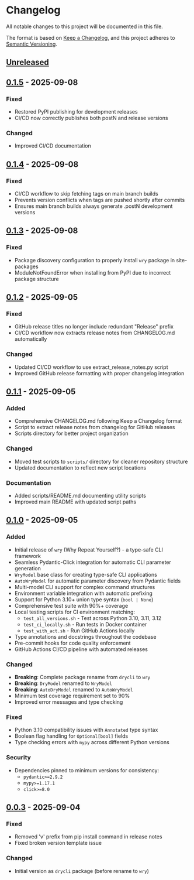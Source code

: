 # Changelog

All notable changes to this project will be documented in this file.

The format is based on [Keep a Changelog](https://keepachangelog.com/en/1.0.0/),
and this project adheres to [Semantic Versioning](https://semver.org/spec/v2.0.0.html).

## [Unreleased]

## [0.1.5] - 2025-09-08

### Fixed
- Restored PyPI publishing for development releases
- CI/CD now correctly publishes both postN and release versions

### Changed
- Improved CI/CD documentation

## [0.1.4] - 2025-09-08

### Fixed

- CI/CD workflow to skip fetching tags on main branch builds
- Prevents version conflicts when tags are pushed shortly after commits
- Ensures main branch builds always generate .postN development versions

## [0.1.3] - 2025-09-08

### Fixed

- Package discovery configuration to properly install `wry` package in site-packages
- ModuleNotFoundError when installing from PyPI due to incorrect package structure

## [0.1.2] - 2025-09-05

### Fixed

- GitHub release titles no longer include redundant "Release" prefix
- CI/CD workflow now extracts release notes from CHANGELOG.md automatically

### Changed

- Updated CI/CD workflow to use extract_release_notes.py script
- Improved GitHub release formatting with proper changelog integration

## [0.1.1] - 2025-09-05

### Added

- Comprehensive CHANGELOG.md following Keep a Changelog format
- Script to extract release notes from changelog for GitHub releases
- Scripts directory for better project organization

### Changed

- Moved test scripts to `scripts/` directory for cleaner repository structure
- Updated documentation to reflect new script locations

### Documentation

- Added scripts/README.md documenting utility scripts
- Improved main README with updated script paths

## [0.1.0] - 2025-09-05

### Added

- Initial release of `wry` (Why Repeat Yourself?) - a type-safe CLI framework
- Seamless Pydantic-Click integration for automatic CLI parameter generation
- `WryModel` base class for creating type-safe CLI applications
- `AutoWryModel` for automatic parameter discovery from Pydantic fields
- Multi-model CLI support for complex command structures
- Environment variable integration with automatic prefixing
- Support for Python 3.10+ union type syntax (`bool | None`)
- Comprehensive test suite with 90%+ coverage
- Local testing scripts for CI environment matching:
  - `test_all_versions.sh` - Test across Python 3.10, 3.11, 3.12
  - `test_ci_locally.sh` - Run tests in Docker container
  - `test_with_act.sh` - Run GitHub Actions locally
- Type annotations and docstrings throughout the codebase
- Pre-commit hooks for code quality enforcement
- GitHub Actions CI/CD pipeline with automated releases

### Changed

- **Breaking**: Complete package rename from `drycli` to `wry`
- **Breaking**: `DryModel` renamed to `WryModel`
- **Breaking**: `AutoDryModel` renamed to `AutoWryModel`
- Minimum test coverage requirement set to 90%
- Improved error messages and type checking

### Fixed

- Python 3.10 compatibility issues with `Annotated` type syntax
- Boolean flag handling for `Optional[bool]` fields
- Type checking errors with `mypy` across different Python versions

### Security

- Dependencies pinned to minimum versions for consistency:
  - `pydantic>=2.9.2`
  - `mypy>=1.17.1`
  - `click>=8.0`

## [0.0.3] - 2025-09-04

### Fixed

- Removed 'v' prefix from pip install command in release notes
- Fixed broken version template issue

### Changed

- Initial version as `drycli` package (before rename to `wry`)

[Unreleased]: https://github.com/tahouse/wry/compare/v0.1.5...HEAD
[0.1.5]: https://github.com/tahouse/wry/compare/v0.1.4...v0.1.5
[0.1.4]: https://github.com/tahouse/wry/compare/v0.1.3...v0.1.4
[0.1.3]: https://github.com/tahouse/wry/compare/v0.1.2...v0.1.3
[0.1.2]: https://github.com/tahouse/wry/compare/v0.1.1...v0.1.2
[0.1.1]: https://github.com/tahouse/wry/compare/v0.1.0...v0.1.1
[0.1.0]: https://github.com/tahouse/wry/compare/v0.0.3...v0.1.0
[0.0.3]: https://github.com/tahouse/wry/releases/tag/v0.0.3

